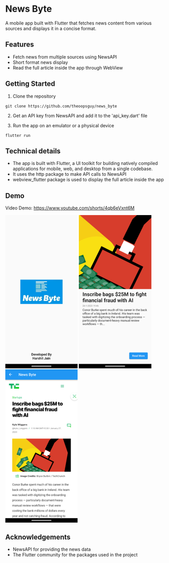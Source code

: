 # News Byte

A mobile app built with Flutter that fetches news content from various sources and displays it in a concise format.

## Features

* Fetch news from multiple sources using NewsAPI
* Short format news display
* Read the full article inside the app through WebView

## Getting Started

1. Clone the repository
```
git clone https://github.com/theoopsguy/news_byte
```

2. Get an API key from NewsAPI and add it to the 'api_key.dart' file

3. Run the app on an emulator or a physical device
```
flutter run
```

## Technical details
* The app is built with Flutter, a UI toolkit for building natively compiled applications for mobile, web, and desktop from a single codebase.
* It uses the http package to make API calls to NewsAPI
* webview_flutter package is used to display the full article inside the app

## Demo
Video Demo: https://www.youtube.com/shorts/4qb6eVxnt6M


<img src="https://github.com/theoopsguy/news_byte/blob/main/assets/screenshot0.png?raw=true" width="227.36" height="480">
<img src="https://github.com/theoopsguy/news_byte/blob/main/assets/screenshot1.png?raw=true" width="227.36" height="480">
<img src="https://github.com/theoopsguy/news_byte/blob/main/assets/screenshot2.png?raw=true" width="227.36" height="480">

## Acknowledgements
* NewsAPI for providing the news data
* The Flutter community for the packages used in the project